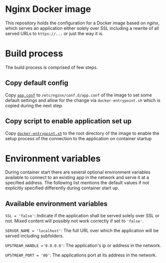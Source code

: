 # Nginx Docker image

This repository holds the configuration for a Docker image based on
*nginx*, which serves an application either solely over SSL including a rewrite
of all served URLs to `https://...` or just the way it is.

# Build process
The build process is comprised of few steps.

## Copy default config
Copy [`app.conf`](./app.conf) to `/etc/nginx/conf.d/app.conf` of the image to
set some default settings and allow for the change via `docker-entrypoint.sh`
which is copied during the next step.

## Copy script to enable application set up
Copy [`docker-entrypoint.sh`](./docker-entrypoint.sh) to the root directory of
the image to enable the setup process of the connection to the application on
container startup

# Environment variables
During container start there are several optional environment variables
available to connect to an existing app in the network and serve it at a specified address. The following list
mentions the default values if not explicitly specified differently during container start up.

## Available environment variables
`SSL = 'false'`: Indicate if the application shall be served solely over SSL or
  not. Mixed content will possibly not work correctly if set to `'false'`.

`SERVER_NAME = 'localhost'`: The full URL over which the application will be
  served including subfolders.

`UPSTREAM_HANDLE ='0.0.0.0'`: The application's ip or address in the network.

`UPSTREAM_PORT = '80'`: The applications port at its address in the network.
